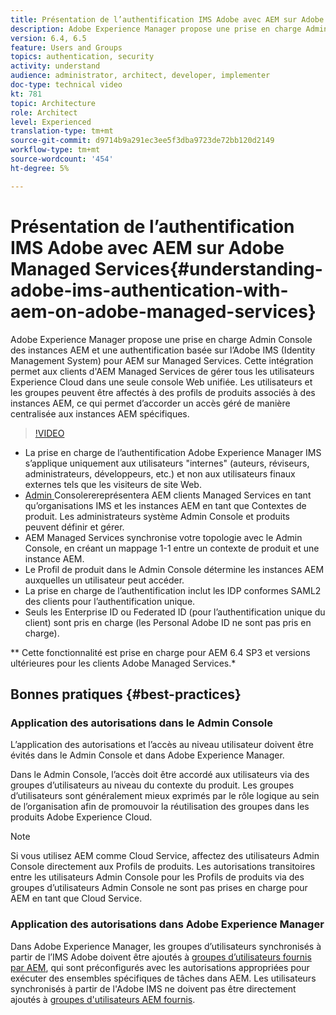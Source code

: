 ```yaml
---
title: Présentation de l’authentification IMS Adobe avec AEM sur Adobe Managed Services
description: Adobe Experience Manager propose une prise en charge Admin Console des instances AEM et une authentification basée sur l’Adobe IMS (Identity Management System) pour AEM sur Managed Services.   Cette intégration permet aux clients d'AEM Managed Services de gérer tous les utilisateurs Experience Cloud dans une seule console Web unifiée. Les utilisateurs et les groupes peuvent être affectés à des profils de produits associés à des instances AEM, ce qui permet d’accorder un accès géré de manière centralisée aux instances AEM spécifiques.
version: 6.4, 6.5
feature: Users and Groups
topics: authentication, security
activity: understand
audience: administrator, architect, developer, implementer
doc-type: technical video
kt: 781
topic: Architecture
role: Architect
level: Experienced
translation-type: tm+mt
source-git-commit: d9714b9a291ec3ee5f3dba9723de72bb120d2149
workflow-type: tm+mt
source-wordcount: '454'
ht-degree: 5%

---
```



# Présentation de l’authentification IMS Adobe avec AEM sur Adobe Managed Services{#understanding-adobe-ims-authentication-with-aem-on-adobe-managed-services}

Adobe Experience Manager propose une prise en charge Admin Console des instances AEM et une authentification basée sur l’Adobe IMS (Identity Management System) pour AEM sur Managed Services.   Cette intégration permet aux clients d&#39;AEM Managed Services de gérer tous les utilisateurs Experience Cloud dans une seule console Web unifiée. Les utilisateurs et les groupes peuvent être affectés à des profils de produits associés à des instances AEM, ce qui permet d’accorder un accès géré de manière centralisée aux instances AEM spécifiques.

>[!VIDEO](https://video.tv.adobe.com/v/26170?quality=12&learn=on)

* La prise en charge de l’authentification Adobe Experience Manager IMS s’applique uniquement aux utilisateurs &quot;internes&quot; (auteurs, réviseurs, administrateurs, développeurs, etc.) et non aux utilisateurs finaux externes tels que les visiteurs de site Web.
* [Admin ](https://adminconsole.adobe.com/) Consolerereprésentera AEM clients Managed Services en tant qu’organisations IMS et les instances AEM en tant que Contextes de produit. Les administrateurs système Admin Console et produits peuvent définir et gérer.
* AEM Managed Services synchronise votre topologie avec le Admin Console, en créant un mappage 1-1 entre un contexte de produit et une instance AEM.
* Le Profil de produit dans le Admin Console détermine les instances AEM auxquelles un utilisateur peut accéder.
* La prise en charge de l’authentification inclut les IDP conformes SAML2 des clients pour l’authentification unique.
* Seuls les Enterprise ID ou Federated ID (pour l’authentification unique du client) sont pris en charge (les Personal Adobe ID ne sont pas pris en charge).

** Cette fonctionnalité est prise en charge pour AEM 6.4 SP3 et versions ultérieures pour les clients Adobe Managed Services.*

## Bonnes pratiques {#best-practices}

### Application des autorisations dans le Admin Console

L’application des autorisations et l’accès au niveau utilisateur doivent être évités dans le Admin Console et dans Adobe Experience Manager.

Dans le Admin Console, l’accès doit être accordé aux utilisateurs via des groupes d’utilisateurs au niveau du contexte du produit. Les groupes d’utilisateurs sont généralement mieux exprimés par le rôle logique au sein de l’organisation afin de promouvoir la réutilisation des groupes dans les produits Adobe Experience Cloud.

>[!NOTE]
>
> Si vous utilisez AEM comme Cloud Service, affectez des utilisateurs Admin Console directement aux Profils de produits. Les autorisations transitoires entre les utilisateurs Admin Console pour les Profils de produits via des groupes d’utilisateurs Admin Console ne sont pas prises en charge pour AEM en tant que Cloud Service.

### Application des autorisations dans Adobe Experience Manager

Dans Adobe Experience Manager, les groupes d’utilisateurs synchronisés à partir de l’IMS Adobe doivent être ajoutés à [groupes d’utilisateurs fournis par AEM](https://helpx.adobe.com/fr/experience-manager/6-4/sites/administering/using/security.html), qui sont préconfigurés avec les autorisations appropriées pour exécuter des ensembles spécifiques de tâches dans AEM. Les utilisateurs synchronisés à partir de l&#39;Adobe IMS ne doivent pas être directement ajoutés à [groupes d&#39;utilisateurs AEM fournis](https://helpx.adobe.com/experience-manager/6-4/sites/administering/using/security.html).
